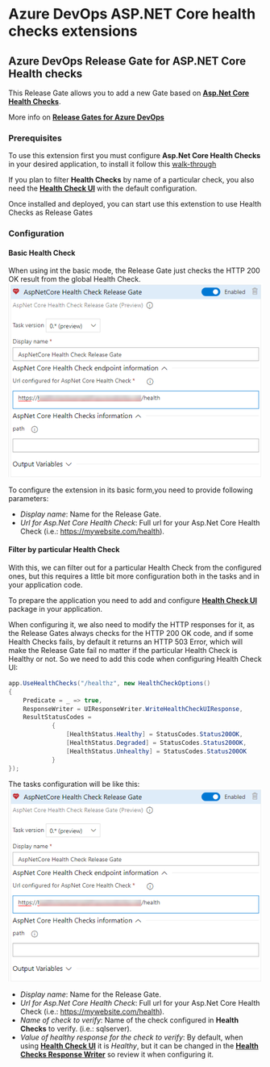 # Azure DevOps ASP.NET Core health checks extensions

## Azure DevOps Release Gate for ASP.NET Core Health checks

This Release Gate allows you to add a new Gate based on [**Asp.Net Core Health Checks**](https://docs.microsoft.com/en-us/aspnet/core/host-and-deploy/health-checks?view=aspnetcore-2.2).

More info on [**Release Gates for Azure DevOps**](https://docs.microsoft.com/en-us/azure/devops/pipelines/release/approvals/gates?view=azure-devops)

### Prerequisites
To use this extension first you must configure **Asp.Net Core Health Checks** in your desired application, to install it follow this [walk-through](https://docs.microsoft.com/en-us/aspnet/core/host-and-deploy/health-checks?view=aspnetcore-2.2)

If you plan to filter **Health Checks** by name of a particular check, you also need the [**Health Check UI**](https://github.com/Xabaril/AspNetCore.Diagnostics.HealthChecks) with the default configuration.

Once installed and deployed, you can start use this extenstion to use Health Checks as Release Gates

### Configuration

#### Basic Health Check 

When using int the basic mode, the Release Gate just checks the HTTP 200 OK result from the global Health Check. 
 ![Gate basic snapshot](images/AspNetCoreHealthCheckBasic.png)

 To configure the extension in its basic form,you need to provide following parameters:
 - *Display name*: Name for the Release Gate.
 - *Url for Asp.Net Core Health Check*: Full url for your Asp.Net Core Health Check (i.e.: https://mywebsite.com/health).

#### Filter by particular Health Check
With this, we can filter out for a particular Health Check from the configured ones, but this requires a little bit more configuration both in the tasks and in your application code.

To prepare the application you need to add and configure [**Health Check UI**](https://github.com/Xabaril/AspNetCore.Diagnostics.HealthChecks) package in your application.

When configuring it, we also need to modify the HTTP responses for it, as the Release Gates always checks for the HTTP 200 OK code, and if some Health Checks fails, by default it returns an HTTP 503 Error, which will make the Release Gate fail no matter if the particular Health Check is Healthy or not. So we need to add this code when configuring Health Check UI:
``` C#
app.UseHealthChecks("/healthz", new HealthCheckOptions()
{
    Predicate = _ => true,
    ResponseWriter = UIResponseWriter.WriteHealthCheckUIResponse,
    ResultStatusCodes =
            {
                [HealthStatus.Healthy] = StatusCodes.Status200OK,
                [HealthStatus.Degraded] = StatusCodes.Status200OK,
                [HealthStatus.Unhealthy] = StatusCodes.Status200OK
            }
});
```

The tasks configuration will be like this:
 ![Gate basic snapshot](images/AspNetCoreHealthCheckParticularCheck.png)
 - *Display name*: Name for the Release Gate.
 - *Url for Asp.Net Core Health Check*: Full url for your Asp.Net Core Health Check (i.e.: https://mywebsite.com/health).
 - *Name of check to verify*: Name of the check configured in **Health Checks** to verify. (i.e.: sqlserver).
 - *Value of healthy response for the check to verify*: By default, when using [**Health Check UI**](https://github.com/Xabaril/AspNetCore.Diagnostics.HealthChecks) it is *Healthy*, but it can be changed in the [**Health Checks Response Writer**](https://docs.microsoft.com/en-us/aspnet/core/host-and-deploy/health-checks?view=aspnetcore-2.2#customize-output) so review it when configuring it.